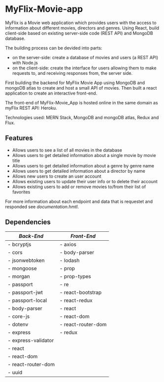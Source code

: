 # MyFlix-Movie-app
MyFlix is a Movie web application which provides users with the access to information about different movies, directors and genres. Using React, build client-side based on existing server-side code (REST API) and MongoDB database.

The building process can be devided into parts: 
- on the server-side: create a database of movies and users (a REST API) with Node.js 
- on the client-side: create the interface for users allowing them to make requests to, and receiving responses from, the server side.

First building the backend for MyFlix Movie App using MongoDB and mongoDB atlas to create and host a small API of movies. 
Then built a react application to create an interactive front-end. 

The front-end of MyFlix-Movie_App is hosted online in the same domain as myFlix REST API: Heroku.

Technologies used: MERN Stack, MongoDB and mongoDB atlas, Redux and Flux.

## Features

- Allows users to see a list of all movies in the database
- Allows users to get detailed information about a single movie by movie title
- Allows users to get detailed information about a genre by genre name
- Allows users to get detailed information about a director by name
- Allows new users to create an user account
- Allows existing users to update their user info or to delete their account
- Allows existing users to add or remove movies to/from their list of favorites

For more information about each endpoint and data that is requestet and responded see *documentation.hmtl*.

## Dependencies
*Back-End*   | *Front-End*
------------ | -------------
- bcryptjs | - axios
- cors | - body-parser
- jsonwebtoken | - lodash
- mongoose | - prop
- morgan | - prop-types
- passport | - re
- passport-jwt | - react-bootstrap
- passport-local | - react-redux 
- body-parser | - react
- core-js | - react-dom
- dotenv | - react-router-dom
- express | - redux
- express-validator |
- react |  
- react-dom | 
- react-router-dom | 
- uuid | 
